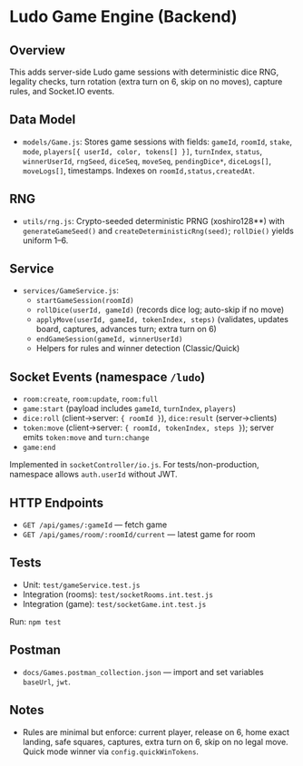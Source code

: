 # Ludo Game Engine (Backend)

## Overview
This adds server-side Ludo game sessions with deterministic dice RNG, legality checks, turn rotation (extra turn on 6, skip on no moves), capture rules, and Socket.IO events.

## Data Model
- `models/Game.js`: Stores game sessions with fields: `gameId`, `roomId`, `stake`, `mode`, `players[{ userId, color, tokens[] }]`, `turnIndex`, `status`, `winnerUserId`, `rngSeed`, `diceSeq`, `moveSeq`, `pendingDice*`, `diceLogs[]`, `moveLogs[]`, timestamps. Indexes on `roomId,status,createdAt`.

## RNG
- `utils/rng.js`: Crypto-seeded deterministic PRNG (xoshiro128**) with `generateGameSeed()` and `createDeterministicRng(seed)`; `rollDie()` yields uniform 1–6.

## Service
- `services/GameService.js`:
  - `startGameSession(roomId)`
  - `rollDice(userId, gameId)` (records dice log; auto-skip if no move)
  - `applyMove(userId, gameId, tokenIndex, steps)` (validates, updates board, captures, advances turn; extra turn on 6)
  - `endGameSession(gameId, winnerUserId)`
  - Helpers for rules and winner detection (Classic/Quick)

## Socket Events (namespace `/ludo`)
- `room:create`, `room:update`, `room:full`
- `game:start` (payload includes `gameId`, `turnIndex`, `players`)
- `dice:roll` (client→server: `{ roomId }`), `dice:result` (server→clients)
- `token:move` (client→server: `{ roomId, tokenIndex, steps }`); server emits `token:move` and `turn:change`
- `game:end`

Implemented in `socketController/io.js`. For tests/non-production, namespace allows `auth.userId` without JWT.

## HTTP Endpoints
- `GET /api/games/:gameId` — fetch game
- `GET /api/games/room/:roomId/current` — latest game for room

## Tests
- Unit: `test/gameService.test.js`
- Integration (rooms): `test/socketRooms.int.test.js`
- Integration (game): `test/socketGame.int.test.js`

Run: `npm test`

## Postman
- `docs/Games.postman_collection.json` — import and set variables `baseUrl`, `jwt`.

## Notes
- Rules are minimal but enforce: current player, release on 6, home exact landing, safe squares, captures, extra turn on 6, skip on no legal move. Quick mode winner via `config.quickWinTokens`.
